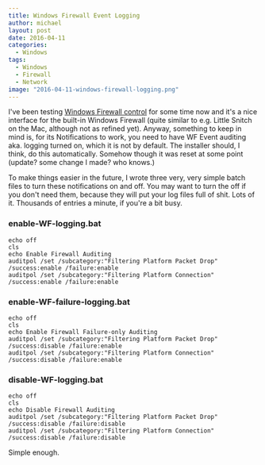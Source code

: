 ```yaml
---
title: Windows Firewall Event Logging
author: michael
layout: post
date: 2016-04-11
categories:
  - Windows
tags:
  - Windows
  - Firewall
  - Network
image: "2016-04-11-windows-firewall-logging.png"
---
```


I've been testing [Windows Firewall control](http://www.binisoft.org/wfc.php) for some time now and it's a nice interface for the built-in Windows Firewall 
(quite similar to e.g. Little Snitch on the Mac, although not as refined yet). Anyway, something to keep in mind is, for its Notifications to work, you
need to have WF Event auditing aka. logging turned on, which it is not by default. The installer should, I think, do this automatically. Somehow though
it was reset at some point (update? some change I made? who knows.)

To make things easier in the future, I wrote three very, very simple batch files to turn these notifications on and off. You may want to turn the off if
you don't need them, because they will put your log files full of shit. Lots of it. Thousands of entries a minute, if you're a bit busy.

### enable-WF-logging.bat
``` batch
echo off
cls
echo Enable Firewall Auditing
auditpol /set /subcategory:"Filtering Platform Packet Drop" /success:enable /failure:enable
auditpol /set /subcategory:"Filtering Platform Connection" /success:enable /failure:enable
```

### enable-WF-failure-logging.bat
``` batch
echo off
cls
echo Enable Firewall Failure-only Auditing
auditpol /set /subcategory:"Filtering Platform Packet Drop" /success:disable /failure:enable
auditpol /set /subcategory:"Filtering Platform Connection" /success:disable /failure:enable
```

### disable-WF-logging.bat
``` batch
echo off
cls
echo Disable Firewall Auditing
auditpol /set /subcategory:"Filtering Platform Packet Drop" /success:disable /failure:disable
auditpol /set /subcategory:"Filtering Platform Connection" /success:disable /failure:disable
```

Simple enough.